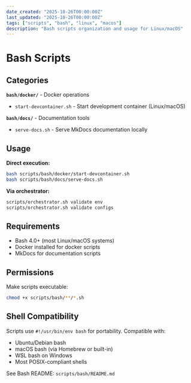 ```yaml
---
date_created: "2025-10-26T00:00:00Z"
last_updated: "2025-10-26T00:00:00Z"
tags: ["scripts", "bash", "linux", "macos"]
description: "Bash scripts organization and usage for Linux/macOS"
---
```

# Bash Scripts

## Categories

**`bash/docker/`** - Docker operations
- `start-devcontainer.sh` - Start development container (Linux/macOS)

**`bash/docs/`** - Documentation tools
- `serve-docs.sh` - Serve MkDocs documentation locally

## Usage

**Direct execution:**

```bash
bash scripts/bash/docker/start-devcontainer.sh
bash scripts/bash/docs/serve-docs.sh
```

**Via orchestrator:**

```bash
scripts/orchestrator.sh validate env
scripts/orchestrator.sh validate configs
```

## Requirements

- Bash 4.0+ (most Linux/macOS systems)
- Docker installed for docker scripts
- MkDocs for documentation scripts

## Permissions

Make scripts executable:

```bash
chmod +x scripts/bash/**/*.sh
```

## Shell Compatibility

Scripts use `#!/usr/bin/env bash` for portability. Compatible with:

- Ubuntu/Debian bash
- macOS bash (via Homebrew or built-in)
- WSL bash on Windows
- Most POSIX-compliant shells

See Bash README: `scripts/bash/README.md`
